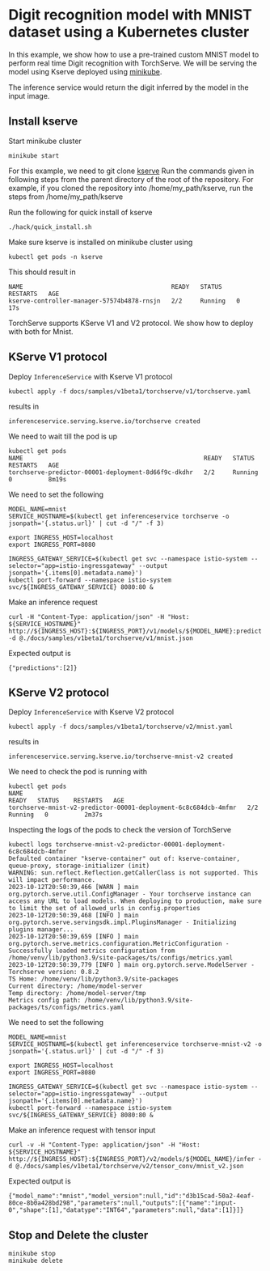 # Digit recognition model with MNIST dataset using a Kubernetes cluster

In this example, we show how to use a pre-trained custom MNIST model to perform real time Digit recognition with TorchServe.
We will be serving the model using Kserve deployed using [minikube](https://minikube.sigs.k8s.io/docs/start/).

The inference service would return the digit inferred by the model in the input image.


## Install kserve

Start minikube cluster

```
minikube start
```

For this example, we need to git clone [kserve](https://github.com/kserve/kserve)
Run the commands given in following steps from the parent directory of the root of the repository. For example, if you cloned the repository into /home/my_path/kserve, run the steps from /home/my_path/kserve

Run the following for quick install of kserve
```
./hack/quick_install.sh
```

Make sure kserve is installed on minikube cluster using

```
kubectl get pods -n kserve
```

This should result in
```
NAME                                         READY   STATUS    RESTARTS   AGE
kserve-controller-manager-57574b4878-rnsjn   2/2     Running   0          17s
```

TorchServe supports KServe V1 and V2 protocol. We show how to deploy with both for Mnist.

## KServe V1 protocol

Deploy `InferenceService` with Kserve V1 protocol

```
kubectl apply -f docs/samples/v1beta1/torchserve/v1/torchserve.yaml
```

results in

```
inferenceservice.serving.kserve.io/torchserve created
```

We  need to wait till the pod is up

```
kubectl get pods
NAME                                                  READY   STATUS    RESTARTS   AGE
torchserve-predictor-00001-deployment-8d66f9c-dkdhr   2/2     Running   0          8m19s
```

We need to set the following

```
MODEL_NAME=mnist
SERVICE_HOSTNAME=$(kubectl get inferenceservice torchserve -o jsonpath='{.status.url}' | cut -d "/" -f 3)
```

```
export INGRESS_HOST=localhost
export INGRESS_PORT=8080
```

```
INGRESS_GATEWAY_SERVICE=$(kubectl get svc --namespace istio-system --selector="app=istio-ingressgateway" --output jsonpath='{.items[0].metadata.name}')
kubectl port-forward --namespace istio-system svc/${INGRESS_GATEWAY_SERVICE} 8080:80 &
```

Make an inference request

```
curl -H "Content-Type: application/json" -H "Host: ${SERVICE_HOSTNAME}" http://${INGRESS_HOST}:${INGRESS_PORT}/v1/models/${MODEL_NAME}:predict -d @./docs/samples/v1beta1/torchserve/v1/mnist.json
```

Expected output is

```
{"predictions":[2]}
```

## KServe V2 protocol

Deploy `InferenceService` with Kserve V2 protocol

```
kubectl apply -f docs/samples/v1beta1/torchserve/v2/mnist.yaml
```

results in

```
inferenceservice.serving.kserve.io/torchserve-mnist-v2 created
```

We  need to check the pod is running with

```
kubectl get pods
NAME                                                              READY   STATUS    RESTARTS   AGE
torchserve-mnist-v2-predictor-00001-deployment-6c8c684dcb-4mfmr   2/2     Running   0          2m37s
```

Inspecting the logs of the pods to check the version of TorchServe

```
kubectl logs torchserve-mnist-v2-predictor-00001-deployment-6c8c684dcb-4mfmr
Defaulted container "kserve-container" out of: kserve-container, queue-proxy, storage-initializer (init)
WARNING: sun.reflect.Reflection.getCallerClass is not supported. This will impact performance.
2023-10-12T20:50:39,466 [WARN ] main org.pytorch.serve.util.ConfigManager - Your torchserve instance can access any URL to load models. When deploying to production, make sure to limit the set of allowed_urls in config.properties
2023-10-12T20:50:39,468 [INFO ] main org.pytorch.serve.servingsdk.impl.PluginsManager - Initializing plugins manager...
2023-10-12T20:50:39,659 [INFO ] main org.pytorch.serve.metrics.configuration.MetricConfiguration - Successfully loaded metrics configuration from /home/venv/lib/python3.9/site-packages/ts/configs/metrics.yaml
2023-10-12T20:50:39,779 [INFO ] main org.pytorch.serve.ModelServer -
Torchserve version: 0.8.2
TS Home: /home/venv/lib/python3.9/site-packages
Current directory: /home/model-server
Temp directory: /home/model-server/tmp
Metrics config path: /home/venv/lib/python3.9/site-packages/ts/configs/metrics.yaml

```

We need to set the following

```
MODEL_NAME=mnist
SERVICE_HOSTNAME=$(kubectl get inferenceservice torchserve-mnist-v2 -o jsonpath='{.status.url}' | cut -d "/" -f 3)
```

```
export INGRESS_HOST=localhost
export INGRESS_PORT=8080
```

```
INGRESS_GATEWAY_SERVICE=$(kubectl get svc --namespace istio-system --selector="app=istio-ingressgateway" --output jsonpath='{.items[0].metadata.name}')
kubectl port-forward --namespace istio-system svc/${INGRESS_GATEWAY_SERVICE} 8080:80 &
```

Make an inference request with tensor input

```
curl -v -H "Content-Type: application/json" -H "Host: ${SERVICE_HOSTNAME}" http://${INGRESS_HOST}:${INGRESS_PORT}/v2/models/${MODEL_NAME}/infer -d @./docs/samples/v1beta1/torchserve/v2/tensor_conv/mnist_v2.json
```

Expected output is

```
{"model_name":"mnist","model_version":null,"id":"d3b15cad-50a2-4eaf-80ce-8b0a428bd298","parameters":null,"outputs":[{"name":"input-0","shape":[1],"datatype":"INT64","parameters":null,"data":[1]}]}
```

## Stop and Delete the cluster

```
minikube stop
minikube delete
```
